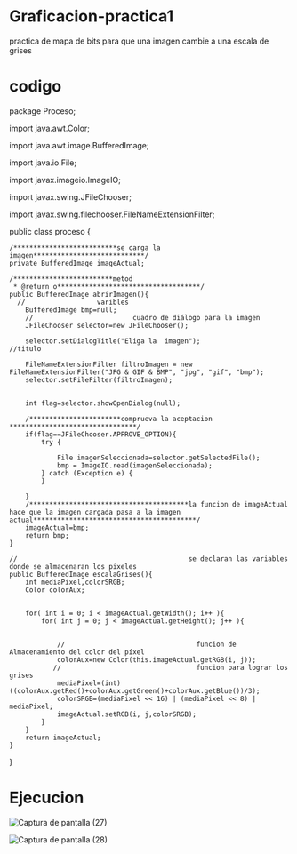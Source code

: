 # Graficacion-practica1
practica de mapa de bits para que una imagen cambie a una escala de grises
# codigo 
package Proceso;

import java.awt.Color;

import java.awt.image.BufferedImage;

import java.io.File;

import javax.imageio.ImageIO;

import javax.swing.JFileChooser;

import javax.swing.filechooser.FileNameExtensionFilter;


public class proceso {
    
    /**************************se carga la imagen****************************/
    private BufferedImage imageActual;
    
    /*************************metod
	 * @return o************************************/
    public BufferedImage abrirImagen(){
      //                  varibles 
        BufferedImage bmp=null;
        //                         cuadro de diálogo para la imagen
        JFileChooser selector=new JFileChooser();
   
        selector.setDialogTitle("Eliga la  imagen");                   //titulo 
    
        FileNameExtensionFilter filtroImagen = new FileNameExtensionFilter("JPG & GIF & BMP", "jpg", "gif", "bmp");
        selector.setFileFilter(filtroImagen);
	
      
        int flag=selector.showOpenDialog(null);
	
        /***********************comprueva la aceptacion ********************************/
        if(flag==JFileChooser.APPROVE_OPTION){
            try {
                
                File imagenSeleccionada=selector.getSelectedFile();
                bmp = ImageIO.read(imagenSeleccionada);
            } catch (Exception e) {
            }
                 
        }
        /****************************************la funcion de imageActual hace que la imagen cargada pasa a la imagen actual*****************************************/
        imageActual=bmp;
        return bmp;
    }
    
    //                                           se declaran las variables donde se almacenaran los pixeles 
    public BufferedImage escalaGrises(){
        int mediaPixel,colorSRGB;
        Color colorAux;
                
   
        for( int i = 0; i < imageActual.getWidth(); i++ ){
            for( int j = 0; j < imageActual.getHeight(); j++ ){
		    
		    
                //                                 funcion de Almacenamiento del color del píxel
                colorAux=new Color(this.imageActual.getRGB(i, j));
               //                                  funcion para lograr los grises 
                mediaPixel=(int)((colorAux.getRed()+colorAux.getGreen()+colorAux.getBlue())/3);
                colorSRGB=(mediaPixel << 16) | (mediaPixel << 8) | mediaPixel;
                imageActual.setRGB(i, j,colorSRGB);
            }
        }
        return imageActual;
    }
}
# Ejecucion 
![Captura de pantalla (27)](https://user-images.githubusercontent.com/73785441/97923544-c4ef2580-1d23-11eb-943c-a2376ed438fe.png)

![Captura de pantalla (28)](https://user-images.githubusercontent.com/73785441/97923583-d7695f00-1d23-11eb-893f-55e163d08819.png)

